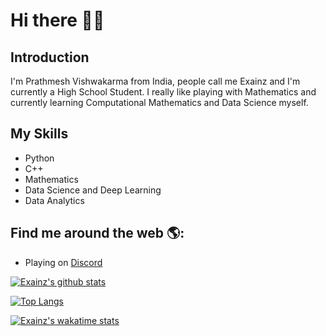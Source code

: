 # Hi there 👋🏻

## Introduction
I'm Prathmesh Vishwakarma from India, people call me Exainz and I'm currently a High School Student. I really like playing with Mathematics and currently learning Computational Mathematics and Data Science myself.

## My Skills
- Python
- C++
- Mathematics
- Data Science and Deep Learning
- Data Analytics

## Find me around the web 🌎:
- Playing on <a href="https://discord.com/users/761976845200785408">Discord</a>

[![Exainz's github stats](https://github-readme-stats.vercel.app/api?username=Exainz)](https://github.com/anuraghazra/github-readme-stats)

[![Top Langs](https://github-readme-stats.vercel.app/api/top-langs/?username=Exainz&layout=compact)](https://github.com/anuraghazra/github-readme-stats)

[![Exainz's wakatime stats](https://github-readme-stats.vercel.app/api/wakatime?username=exainz)](https://github.com/anuraghazra/github-readme-stats)
